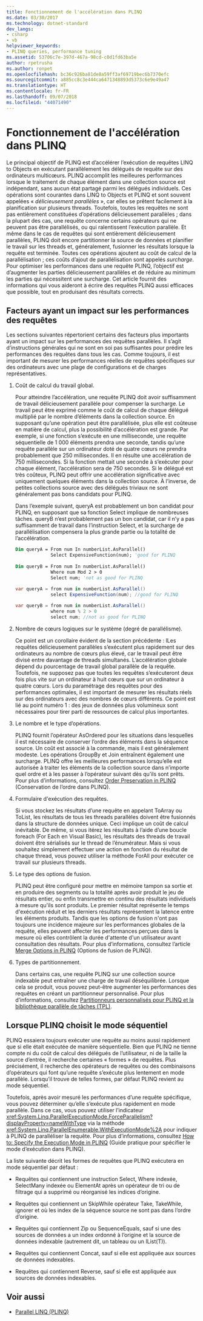 ```yaml
---
title: Fonctionnement de l'accélération dans PLINQ
ms.date: 03/30/2017
ms.technology: dotnet-standard
dev_langs:
- csharp
- vb
helpviewer_keywords:
- PLINQ queries, performance tuning
ms.assetid: 53706c7e-397d-467a-98cd-c0d1fd63ba5e
author: rpetrusha
ms.author: ronpet
ms.openlocfilehash: bc36c926ba81de8a59ff3af69719bec6b7370efc
ms.sourcegitcommit: a885cc8c3e444ca6471348893d5373c6e9e49a47
ms.translationtype: HT
ms.contentlocale: fr-FR
ms.lasthandoff: 09/07/2018
ms.locfileid: "44071490"
---
```

# <a name="understanding-speedup-in-plinq"></a>Fonctionnement de l'accélération dans PLINQ
Le principal objectif de PLINQ est d’accélérer l’exécution de requêtes LINQ to Objects en exécutant parallèlement les délégués de requête sur des ordinateurs multicœurs. PLINQ accomplit les meilleures performances lorsque le traitement de chaque élément dans une collection source est indépendant, sans aucun état partagé parmi les délégués individuels. Ces opérations sont courantes dans LINQ to Objects et PLINQ et sont souvent appelées « *délicieusement parallèles* », car elles se prêtent facilement à la planification sur plusieurs threads. Toutefois, toutes les requêtes ne sont pas entièrement constituées d’opérations délicieusement parallèles ; dans la plupart des cas, une requête concerne certains opérateurs qui ne peuvent pas être parallélisés, ou qui ralentissent l’exécution parallèle. Et même dans le cas de requêtes qui sont entièrement délicieusement parallèles, PLINQ doit encore partitionner la source de données et planifier le travail sur les threads et, généralement, fusionner les résultats lorsque la requête est terminée. Toutes ces opérations ajoutent au coût de calcul de la parallélisation ; ces coûts d’ajout de parallélisation sont appelés *surcharge*. Pour optimiser les performances dans une requête PLINQ, l’objectif est d’augmenter les parties délicieusement parallèles et de réduire au minimum les parties qui nécessitent une surcharge. Cet article fournit des informations qui vous aideront à écrire des requêtes PLINQ aussi efficaces que possible, tout en produisant des résultats corrects.  
  
## <a name="factors-that-impact-plinq-query-performance"></a>Facteurs ayant un impact sur les performances des requêtes  
 Les sections suivantes répertorient certains des facteurs plus importants ayant un impact sur les performances des requêtes parallèles. Il s’agit d’instructions générales qui ne sont en soi pas suffisantes pour prédire les performances des requêtes dans tous les cas. Comme toujours, il est important de mesurer les performances réelles de requêtes spécifiques sur des ordinateurs avec une plage de configurations et de charges représentatives.  
  
1.  Coût de calcul du travail global.  
  
     Pour atteindre l’accélération, une requête PLINQ doit avoir suffisamment de travail délicieusement parallèle pour compenser la surcharge. Le travail peut être exprimé comme le coût de calcul de chaque délégué multiplié par le nombre d’éléments dans la collection source. En supposant qu’une opération peut être parallélisée, plus elle est coûteuse en matière de calcul, plus la possibilité d’accélération est grande. Par exemple, si une fonction s’exécute en une milliseconde, une requête séquentielle de 1 000 éléments prendra une seconde, tandis qu’une requête parallèle sur un ordinateur doté de quatre cœurs ne prendra probablement que 250 millisecondes. Il en résulte une accélération de 750 millisecondes. Si la fonction mettait une seconde à s’exécuter pour chaque élément, l’accélération sera de 750 secondes. Si le délégué est très coûteux, PLINQ peut offrir une accélération significative avec uniquement quelques éléments dans la collection source. À l’inverse, de petites collections source avec des délégués triviaux ne sont généralement pas bons candidats pour PLINQ.  
  
     Dans l’exemple suivant, queryA est probablement un bon candidat pour PLINQ, en supposant que sa fonction Select implique de nombreuses tâches. queryB n’est probablement pas un bon candidat, car il n’y a pas suffisamment de travail dans l’instruction Select, et la surcharge de parallélisation compensera la plus grande partie ou la totalité de l’accélération.  
  
    ```vb  
    Dim queryA = From num In numberList.AsParallel()  
                 Select ExpensiveFunction(num); 'good for PLINQ  
  
    Dim queryB = From num In numberList.AsParallel()  
                 Where num Mod 2 > 0  
                 Select num; 'not as good for PLINQ  
    ```  
  
    ```csharp  
    var queryA = from num in numberList.AsParallel()  
                 select ExpensiveFunction(num); //good for PLINQ  
  
    var queryB = from num in numberList.AsParallel()  
                 where num % 2 > 0  
                 select num; //not as good for PLINQ  
    ```  
  
2.  Nombre de cœurs logiques sur le système (degré de parallélisme).  
  
     Ce point est un corollaire évident de la section précédente : lLes requêtes délicieusement parallèles s’exécutent plus rapidement sur des ordinateurs au nombre de cœurs plus élevé, car le travail peut être divisé entre davantage de threads simultanés. L’accélération globale dépend du pourcentage de travail global parallèle de la requête. Toutefois, ne supposez pas que toutes les requêtes s’exécuteront deux fois plus vite sur un ordinateur à huit cœurs que sur un ordinateur à quatre cœurs. Lors du paramétrage des requêtes pour des performances optimales, il est important de mesurer les résultats réels sur des ordinateurs avec des nombres de cœurs différents. Ce point est lié au point numéro 1 : des jeux de données plus volumineux sont nécessaires pour tirer parti de ressources de calcul plus importantes.  
  
3.  Le nombre et le type d’opérations.  
  
     PLINQ fournit l’opérateur AsOrdered pour les situations dans lesquelles il est nécessaire de conserver l’ordre des éléments dans la séquence source. Un coût est associé à la commande, mais il est généralement modeste. Les opérations GroupBy et Join entraînent également une surcharge. PLINQ offre les meilleures performances lorsqu’elle est autorisée à traiter les éléments de la collection source dans n’importe quel ordre et à les passer à l’opérateur suivant dès qu’ils sont prêts. Pour plus d’informations, consultez [Order Preservation in PLINQ](../../../docs/standard/parallel-programming/order-preservation-in-plinq.md) (Conservation de l’ordre dans PLINQ).  
  
4.  Formulaire d'exécution des requêtes.  
  
     Si vous stockez les résultats d’une requête en appelant ToArray ou ToList, les résultats de tous les threads parallèles doivent être fusionnés dans la structure de données unique. Ceci implique un coût de calcul inévitable. De même, si vous itérez les résultats à l’aide d’une boucle foreach (For Each en Visual Basic), les résultats des threads de travail doivent être sérialisés sur le thread de l’énumérateur. Mais si vous souhaitez simplement effectuer une action en fonction du résultat de chaque thread, vous pouvez utiliser la méthode ForAll pour exécuter ce travail sur plusieurs threads.  
  
5.  Le type des options de fusion.  
  
     PLINQ peut être configuré pour mettre en mémoire tampon sa sortie et en produire des segments ou la totalité après avoir produit le jeu de résultats entier, ou enfin transmettre en continu des résultats individuels à mesure qu'ils sont produits. Le premier résultat représente le temps d'exécution réduit et les derniers résultats représentent la latence entre les éléments produits.  Tandis que les options de fusion n'ont pas toujours une incidence majeure sur les performances globales de la requête, elles peuvent affecter les performances perçues dans la mesure où elles contrôlent la durée d'attente d'un utilisateur avant consultation des résultats. Pour plus d’informations, consultez l’article [Merge Options in PLINQ](../../../docs/standard/parallel-programming/merge-options-in-plinq.md) (Options de fusion de PLINQ).  
  
6.  Types de partitionnement.  
  
     Dans certains cas, une requête PLINQ sur une collection source indexable peut entraîner une charge de travail déséquilibrée. Lorsque cela se produit, vous pouvez peut-être augmenter les performances des requêtes en créant un partitionneur personnalisé. Pour plus d’informations, consultez [Partitionneurs personnalisés pour PLINQ et la bibliothèque parallèle de tâches (TPL)](../../../docs/standard/parallel-programming/custom-partitioners-for-plinq-and-tpl.md).  
  
## <a name="when-plinq-chooses-sequential-mode"></a>Lorsque PLINQ choisit le mode séquentiel  
 PLINQ essaiera toujours exécuter une requête au moins aussi rapidement que si elle était exécutée de manière séquentielle. Bien que PLINQ ne tienne compte ni du coût de calcul des délégués de l’utilisateur, ni de la taille la source d’entrée, il recherche certaines « formes » de requêtes. Plus précisément, il recherche des opérateurs de requêtes ou des combinaisons d’opérateurs qui font qu’une requête s’exécute plus lentement en mode parallèle. Lorsqu’il trouve de telles formes, par défaut PLINQ revient au mode séquentiel.  
  
 Toutefois, après avoir mesuré les performances d’une requête spécifique, vous pouvez déterminer qu’elle s’exécute plus rapidement en mode parallèle. Dans ce cas, vous pouvez utiliser l’indicateur <xref:System.Linq.ParallelExecutionMode.ForceParallelism?displayProperty=nameWithType> via la méthode <xref:System.Linq.ParallelEnumerable.WithExecutionMode%2A> pour indiquer à PLINQ de paralléliser la requête. Pour plus d’informations, consultez [How to: Specify the Execution Mode in PLINQ](../../../docs/standard/parallel-programming/how-to-specify-the-execution-mode-in-plinq.md) (Guide pratique pour spécifier le mode d’exécution dans PLINQ).  
  
 La liste suivante décrit les formes de requêtes que PLINQ exécutera en mode séquentiel par défaut :  
  
-   Requêtes qui contiennent une instruction Select, Where indexée, SelectMany indexée ou ElementAt après un opérateur de tri ou de filtrage qui a supprimé ou réorganisé les indices d’origine.  
  
-   Requêtes qui contiennent un SkipWhile opérateur Take, TakeWhile, ignorer et où les index de la séquence source ne sont pas dans l’ordre d’origine.  
  
-   Requêtes qui contiennent Zip ou SequenceEquals, sauf si une des sources de données a un index ordonné à l’origine et la source de données indexable (autrement dit, un tableau ou un IList(T)).  
  
-   Requêtes qui contiennent Concat, sauf si elle est appliquée aux sources de données indexables.  
  
-   Requêtes qui contiennent Reverse, sauf si elle est appliquée aux sources de données indexables.  
  
## <a name="see-also"></a>Voir aussi

- [Parallel LINQ (PLINQ)](../../../docs/standard/parallel-programming/parallel-linq-plinq.md)
